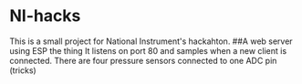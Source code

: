 # NI-hacks
This is a small project for National Instrument's hackahton.
##A web server using ESP the thing
It listens on port 80 and samples when a new client is connected.
There are four pressure sensors connected to one ADC pin (tricks)

